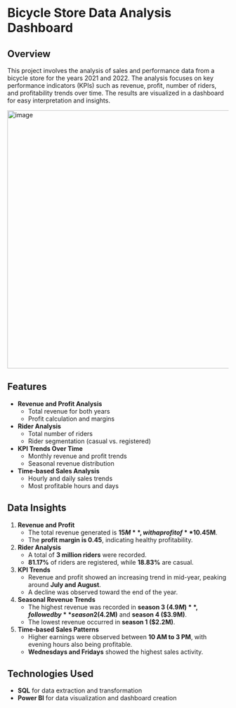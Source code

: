 # Bicycle Store Data Analysis Dashboard

## Overview
This project involves the analysis of sales and performance data from a bicycle store for the years 2021 and 2022. The analysis focuses on key performance indicators (KPIs) such as revenue, profit, number of riders, and profitability trends over time. The results are visualized in a dashboard for easy interpretation and insights.

<img width="588" alt="image" src="https://github.com/user-attachments/assets/b67b192c-f921-437f-9aba-3fe78deca633" />



## Features
- **Revenue and Profit Analysis**
  - Total revenue for both years
  - Profit calculation and margins
- **Rider Analysis**
  - Total number of riders
  - Rider segmentation (casual vs. registered)
- **KPI Trends Over Time**
  - Monthly revenue and profit trends
  - Seasonal revenue distribution
- **Time-based Sales Analysis**
  - Hourly and daily sales trends
  - Most profitable hours and days

## Data Insights
1. **Revenue and Profit**
   - The total revenue generated is **$15M**, with a profit of **$10.45M**.
   - The **profit margin is 0.45**, indicating healthy profitability.
2. **Rider Analysis**
   - A total of **3 million riders** were recorded.
   - **81.17%** of riders are registered, while **18.83%** are casual.
3. **KPI Trends**
   - Revenue and profit showed an increasing trend in mid-year, peaking around **July and August**.
   - A decline was observed toward the end of the year.
4. **Seasonal Revenue Trends**
   - The highest revenue was recorded in **season 3 ($4.9M)**, followed by **season 2 ($4.2M)** and **season 4 ($3.9M)**.
   - The lowest revenue occurred in **season 1 ($2.2M)**.
6. **Time-based Sales Patterns**
   - Higher earnings were observed between **10 AM to 3 PM**, with evening hours also being profitable.
   - **Wednesdays and Fridays** showed the highest sales activity.

## Technologies Used
- **SQL** for data extraction and transformation
- **Power BI** for data visualization and dashboard creation
